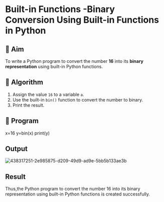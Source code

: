 # Built-in Functions -Binary Conversion Using Built-in Functions in Python

## 🎯 Aim
To write a Python program to convert the number **16** into its **binary representation** using built-in Python functions.

## 🧠 Algorithm
1. Assign the value `16` to a variable `a`.
2. Use the built-in `bin()` function to convert the number to binary.
3. Print the result.

## 🧾 Program
x=16
y=bin(x)
print(y)

## Output
![438317251-2e985875-d209-49d9-ad9e-5bb5b133ae3b](https://github.com/user-attachments/assets/bd245342-4778-48d1-afa9-8e27f1b823ad)

## Result
Thus,the Python program to convert the number 16 into its binary representation using built-in Python functions is created successfully.
